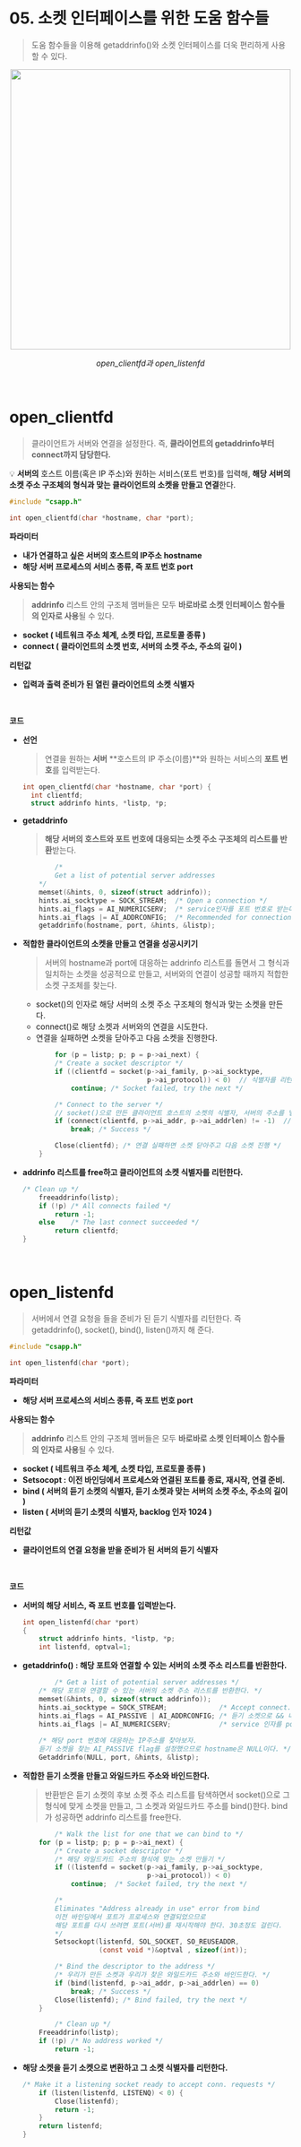 # **05. 소켓 인터페이스를 위한 도움 함수들**

> 도움 함수들을 이용해 getaddrinfo()와 소켓 인터페이스를 더욱 편리하게 사용할 수 있다.
> 

<p align = 'center'>
<img src = "https://user-images.githubusercontent.com/93521799/146638076-efec2b67-325a-4df8-8479-621a8bcc2fe3.png" width = "500">
</p>
<p align = 'center'>
<em>open_clientfd과 open_listenfd</em>
</p>

<br>

**open_clientfd**
===

> 클라이언트가 서버와 연결을 설정한다. 즉, **클라이언트의 getaddrinfo부터 connect까지 담당한다.**
> 

💡 **서버의** 호스트 이름(혹은 IP 주소)와 원하는 서비스(포트 번호)를 입력해, **해당 서버의 소켓 주소 구조체의 형식과 맞는 클라이언트의 소켓을 만들고 연결**한다.


```c
#include "csapp.h"

int open_clientfd(char *hostname, char *port);
```

**파라미터**

- **내가 연결하고 싶은 서버의 호스트의 IP주소 hostname**
- **해당 서버 프로세스의 서비스 종류, 즉 포트 번호 port**

**사용되는 함수**

> **addrinfo** 리스트 안의 구조체 멤버들은 모두 **바로바로 소켓 인터페이스 함수들의 인자로 사용**될 수 있다.
> 
- **socket ( 네트워크 주소 체계, 소켓 타입, 프로토콜 종류 )**
- **connect ( 클라이언트의 소켓 번호, 서버의 소켓 주소, 주소의 길이 )**

**리턴값**

- **입력과 출력 준비가 된 열린 클라이언트의 소켓 식별자**

<Br>


**코드**

- **선언**
    
    > 연결을 원하는 **서버** **호스트의 IP 주소(이름)**와 원하는 서비스의 **포트 번호**를 입력받는다.
    > 
    
    ```c
    int open_clientfd(char *hostname, char *port) {
      int clientfd;
      struct addrinfo hints, *listp, *p;
    ```
    
- **getaddrinfo**
    
    > **해당 서버의 호스트와 포트 번호에 대응되는 소켓 주소 구조체의 리스트를 반환**받는다.
    > 
    
    ```c
    		/* 
            Get a list of potential server addresses 
        */
        memset(&hints, 0, sizeof(struct addrinfo));
        hints.ai_socktype = SOCK_STREAM;  /* Open a connection */
        hints.ai_flags = AI_NUMERICSERV;  /* service인자를 포트 번호로 받는다. */
        hints.ai_flags |= AI_ADDRCONFIG;  /* Recommended for connections. |를 사용해 flag를 추가한다. */
        getaddrinfo(hostname, port, &hints, &listp);
    ```
    
- **적합한 클라이언트의 소켓을 만들고 연결을 성공시키기**
    
    > 서버의 hostname과 port에 대응하는 addrinfo 리스트를 돌면서 그 형식과 일치하는 소켓을 성공적으로 만들고, 서버와의 연결이 성공할 때까지 적합한 소켓 구조체를 찾는다.
    > 
    - socket()의 인자로 해당 서버의 소켓 주소 구조체의 형식과 맞는 소켓을 만든다.
    - connect()로 해당 소켓과 서버와의 연결을 시도한다.
    - 연결을 실패하면 소켓을 닫아주고 다음 소켓을 진행한다.
    
    ```c
    		for (p = listp; p; p = p->ai_next) {
            /* Create a socket descriptor */
            if ((clientfd = socket(p->ai_family, p->ai_socktype, 
                                   p->ai_protocol)) < 0)  // 식별자를 리턴 못하고 -1 리턴한다면.
                continue; /* Socket failed, try the next */
    
            /* Connect to the server */
            // socket()으로 만든 클라이언트 호스트의 소켓의 식별자, 서버의 주소를 넣고 서버와 연결을 시도한다.
            if (connect(clientfd, p->ai_addr, p->ai_addrlen) != -1)  //
                break; /* Success */
    
            Close(clientfd); /* 연결 실패하면 소켓 닫아주고 다음 소켓 진행 */
        }
    ```
    
- **addrinfo 리스트를 free하고 클라이언트의 소켓 식별자를 리턴한다.**
    
    ```c
    /* Clean up */
        freeaddrinfo(listp);
        if (!p) /* All connects failed */
            return -1;
        else    /* The last connect succeeded */
            return clientfd;
    }
    ```
    
<br>

**open_listenfd**
===

> 서버에서 연결 요청을 들을 준비가 된 듣기 식별자를 리턴한다. 즉 getaddrinfo(), socket(), bind(), listen()까지 해 준다.
> 

```c
#include "csapp.h"

int open_listenfd(char *port);
```

**파라미터**

- **해당 서버 프로세스의 서비스 종류, 즉 포트 번호 port**

**사용되는 함수**

> **addrinfo** 리스트 안의 구조체 멤버들은 모두 **바로바로 소켓 인터페이스 함수들의 인자로 사용**될 수 있다.
> 
- **socket ( 네트워크 주소 체계, 소켓 타입, 프로토콜 종류 )**
- **Setsocopt : 이전 바인딩에서 프로세스와 연결된 포트를 종료, 재시작, 연결 준비.**
- **bind ( 서버의 듣기 소켓의 식별자, 듣기 소켓과 맞는 서버의 소켓 주소, 주소의 길이 )**
- **listen ( 서버의 듣기 소켓의 식별자, backlog 인자 1024 )**

**리턴값**

- **클라이언트의 연결 요청을 받을 준비가 된 서버의 듣기 식별자**

<br>

**코드**

- **서버의 해당 서비스, 즉 포트 번호를 입력받는다.**
    
    ```c
    int open_listenfd(char *port)
    {
        struct addrinfo hints, *listp, *p;
        int listenfd, optval=1;
    ```
    
- **getaddrinfo() : 해당 포트와 연결할 수 있는 서버의 소켓 주소 리스트를 반환한다.**
    
    ```c
    		/* Get a list of potential server addresses */
        /* 해당 포트와 연결할 수 있는 서버의 소켓 주소 리스트를 반환한다. */
        memset(&hints, 0, sizeof(struct addrinfo));
        hints.ai_socktype = SOCK_STREAM;             /* Accept connect. TCP 프로토콜. */
        hints.ai_flags = AI_PASSIVE | AI_ADDRCONFIG; /* 듣기 소켓으로 && 내가 사용하는 IP 형식에 맞는 IP 주소만 */
        hints.ai_flags |= AI_NUMERICSERV;            /* service 인자를 port 번호만 받겠다. */
        
        /* 해당 port 번호에 대응하는 IP주소를 찾아보자. 
        듣기 소켓을 찾는 AI_PASSIVE flag를 설정했으므로 hostname은 NULL이다. */
        Getaddrinfo(NULL, port, &hints, &listp);
    ```
    
- **적합한 듣기 소켓을 만들고 와일드카드 주소와 바인드한다.**
    
    > 반환받은 듣기 소켓의 후보 소켓 주소 리스트를 탐색하면서 socket()으로 그 형식에 맞게 소켓을 만들고, 그 소켓과 와일드카드 주소를 bind()한다. bind가 성공하면 addrinfo 리스트를 free한다.
    > 
    
    ```c
    		/* Walk the list for one that we can bind to */
        for (p = listp; p; p = p->ai_next) {
            /* Create a socket descriptor */
            /* 해당 와일드카드 주소의 형식에 맞는 소켓 만들기 */
            if ((listenfd = socket(p->ai_family, p->ai_socktype, 
                                   p->ai_protocol)) < 0)
                continue;  /* Socket failed, try the next */
    
            /* 
            Eliminates "Address already in use" error from bind 
            이전 바인딩에서 포트가 프로세스와 연결되었으므로 
            해당 포트를 다시 쓰려면 포트(서버)를 재시작해야 한다. 30초정도 걸린다.
            */
            Setsockopt(listenfd, SOL_SOCKET, SO_REUSEADDR, 
                       (const void *)&optval , sizeof(int));
    
            /* Bind the descriptor to the address */
            /* 우리가 만든 소켓과 우리가 찾은 와일드카드 주소와 바인드한다. */
            if (bind(listenfd, p->ai_addr, p->ai_addrlen) == 0)
                break; /* Success */
            Close(listenfd); /* Bind failed, try the next */
        }
    
    		/* Clean up */
        Freeaddrinfo(listp);
        if (!p) /* No address worked */
            return -1;
    ```
    
- **해당 소켓을 듣기 소켓으로 변환하고 그 소켓 식별자를 리턴한다.**
    
    ```c
    /* Make it a listening socket ready to accept conn. requests */
        if (listen(listenfd, LISTENQ) < 0) {
            Close(listenfd);
            return -1;
        }
        return listenfd;
    }
    ```